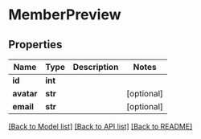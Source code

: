 # MemberPreview

## Properties

Name | Type | Description | Notes
------------ | ------------- | ------------- | -------------
**id** | **int** |  | 
**avatar** | **str** |  | [optional] 
**email** | **str** |  | [optional] 

[[Back to Model list]](../#documentation-for-models) [[Back to API list]](../#documentation-for-api-endpoints) [[Back to README]](../)


